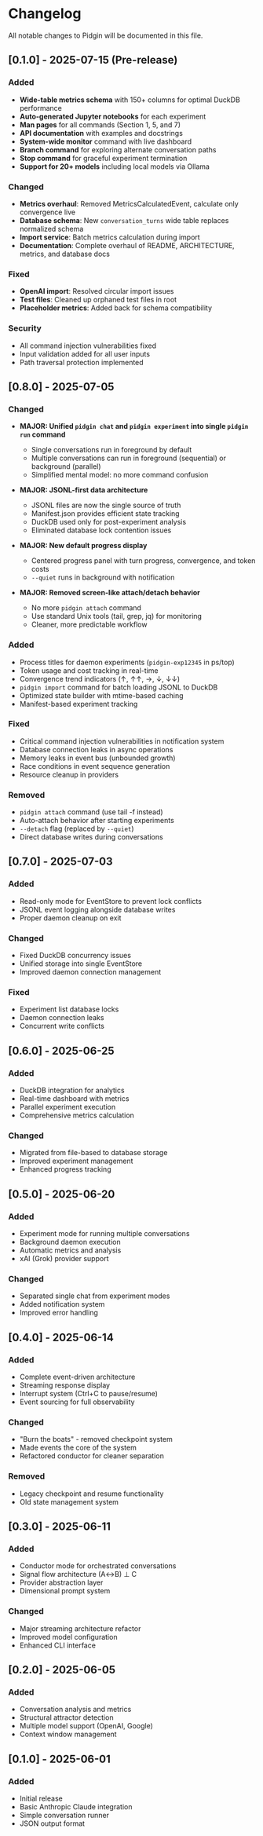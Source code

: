 # Changelog

All notable changes to Pidgin will be documented in this file.

## [0.1.0] - 2025-07-15 (Pre-release)

### Added
- **Wide-table metrics schema** with 150+ columns for optimal DuckDB performance
- **Auto-generated Jupyter notebooks** for each experiment
- **Man pages** for all commands (Section 1, 5, and 7)
- **API documentation** with examples and docstrings
- **System-wide monitor** command with live dashboard
- **Branch command** for exploring alternate conversation paths
- **Stop command** for graceful experiment termination
- **Support for 20+ models** including local models via Ollama

### Changed
- **Metrics overhaul**: Removed MetricsCalculatedEvent, calculate only convergence live
- **Database schema**: New `conversation_turns` wide table replaces normalized schema
- **Import service**: Batch metrics calculation during import
- **Documentation**: Complete overhaul of README, ARCHITECTURE, metrics, and database docs

### Fixed
- **OpenAI import**: Resolved circular import issues
- **Test files**: Cleaned up orphaned test files in root
- **Placeholder metrics**: Added back for schema compatibility

### Security
- All command injection vulnerabilities fixed
- Input validation added for all user inputs
- Path traversal protection implemented

## [0.8.0] - 2025-07-05

### Changed
- **MAJOR: Unified `pidgin chat` and `pidgin experiment` into single `pidgin run` command**
  - Single conversations run in foreground by default
  - Multiple conversations can run in foreground (sequential) or background (parallel)
  - Simplified mental model: no more command confusion
  
- **MAJOR: JSONL-first data architecture**
  - JSONL files are now the single source of truth
  - Manifest.json provides efficient state tracking
  - DuckDB used only for post-experiment analysis
  - Eliminated database lock contention issues
  
- **MAJOR: New default progress display**
  - Centered progress panel with turn progress, convergence, and token costs
  - `--quiet` runs in background with notification
  
- **MAJOR: Removed screen-like attach/detach behavior**
  - No more `pidgin attach` command
  - Use standard Unix tools (tail, grep, jq) for monitoring
  - Cleaner, more predictable workflow

### Added
- Process titles for daemon experiments (`pidgin-exp12345` in ps/top)
- Token usage and cost tracking in real-time
- Convergence trend indicators (↑, ↑↑, →, ↓, ↓↓)
- `pidgin import` command for batch loading JSONL to DuckDB
- Optimized state builder with mtime-based caching
- Manifest-based experiment tracking

### Fixed
- Critical command injection vulnerabilities in notification system
- Database connection leaks in async operations
- Memory leaks in event bus (unbounded growth)
- Race conditions in event sequence generation
- Resource cleanup in providers

### Removed
- `pidgin attach` command (use tail -f instead)
- Auto-attach behavior after starting experiments
- `--detach` flag (replaced by `--quiet`)
- Direct database writes during conversations

## [0.7.0] - 2025-07-03

### Added
- Read-only mode for EventStore to prevent lock conflicts
- JSONL event logging alongside database writes
- Proper daemon cleanup on exit

### Changed
- Fixed DuckDB concurrency issues
- Unified storage into single EventStore
- Improved daemon connection management

### Fixed
- Experiment list database locks
- Daemon connection leaks
- Concurrent write conflicts

## [0.6.0] - 2025-06-25

### Added
- DuckDB integration for analytics
- Real-time dashboard with metrics
- Parallel experiment execution
- Comprehensive metrics calculation

### Changed
- Migrated from file-based to database storage
- Improved experiment management
- Enhanced progress tracking

## [0.5.0] - 2025-06-20

### Added
- Experiment mode for running multiple conversations
- Background daemon execution
- Automatic metrics and analysis
- xAI (Grok) provider support

### Changed
- Separated single chat from experiment modes
- Added notification system
- Improved error handling

## [0.4.0] - 2025-06-14

### Added
- Complete event-driven architecture
- Streaming response display
- Interrupt system (Ctrl+C to pause/resume)
- Event sourcing for full observability

### Changed
- "Burn the boats" - removed checkpoint system
- Made events the core of the system
- Refactored conductor for cleaner separation

### Removed
- Legacy checkpoint and resume functionality
- Old state management system

## [0.3.0] - 2025-06-11

### Added
- Conductor mode for orchestrated conversations
- Signal flow architecture (A↔B) ⊥ C
- Provider abstraction layer
- Dimensional prompt system

### Changed
- Major streaming architecture refactor
- Improved model configuration
- Enhanced CLI interface

## [0.2.0] - 2025-06-05

### Added
- Conversation analysis and metrics
- Structural attractor detection
- Multiple model support (OpenAI, Google)
- Context window management

## [0.1.0] - 2025-06-01

### Added
- Initial release
- Basic Anthropic Claude integration
- Simple conversation runner
- JSON output format